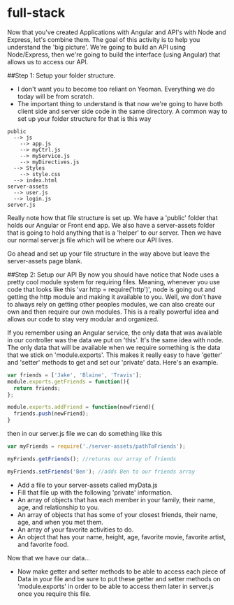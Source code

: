 full-stack
=========

Now that you've created Applications with Angular and API's with Node and Express, let's combine them. The goal of this activity is to help you understand the 'big picture'. We're going to build an API using Node/Express, then we're going to build the interface (using Angular) that allows us to access our API. 

##Step 1: Setup your folder structure. 
* I don't want you to become too reliant on Yeoman. Everything we do today will be from scratch. 
* The important thing to understand is that now we're going to have both client side and server side code in the same directory. A common way to set up your folder structure for that is this way

```
public
  --> js
    --> app.js
    --> myCtrl.js
    --> myService.js
    --> myDirectives.js
  --> Styles
    --> style.css
  --> index.html
server-assets
  --> user.js
  --> login.js
server.js
```

Really note how that file structure is set up. We have a 'public' folder that holds our Angular or Front end app. We also have a server-assets folder that is going to hold anything that is a 'helper' to our server. Then we have our normal server.js file which will be where our API lives.

Go ahead and set up your file structure in the way above but leave the server-assets page blank.

##Step 2: Setup our API
By now you should have notice that Node uses a pretty cool module system for requiring files. Meaning, whenever you use code that looks like this 'var http = require('http')', node is going out and getting the http module and making it available to you. Well, we don't have to always rely on getting other peoples modules, we can also create our own and then require our own modules. This is a really powerful idea and allows our code to stay very modular and organized. 

If you remember using an Angular service, the only data that was available in our controller was the data we put on 'this'. It's the same idea with node. The only data that will be available when we require something is the data that we stick on 'module.exports'. This makes it really easy to have 'getter' and 'setter' methods to get and set our 'private' data. Here's an example. 

```javascript
var friends = ['Jake', 'Blaine', 'Travis'];
module.exports.getFriends = function(){
  return friends;
};

module.exports.addFriend = function(newFriend){
  friends.push(newFriend);
}
```
then in our server.js file we can do something like this

```javascript
var myFriends = require('./server-assets/pathToFriends');

myFriends.getFriends(); //returns our array of friends

myFriends.setFriends('Ben'); //adds Ben to our friends array
```

* Add a file to your server-assets called myData.js
* Fill that file up with the following 'private' information. 
* An array of objects that has each member in your family, their name, age, and relationship to you.
* An array of objects that has some of your closest friends, their name, age, and when you met them.
* An array of your favorite activities to do. 
* An object that has your name, height, age, favorite movie, favorite artist, and favorite food.

Now that we have our data...
* Now make getter and setter methods to be able to access each piece of Data in your file and be sure to put these getter and setter methods on 'module.exports' in order to be able to access them later in server.js once you require this file. 
